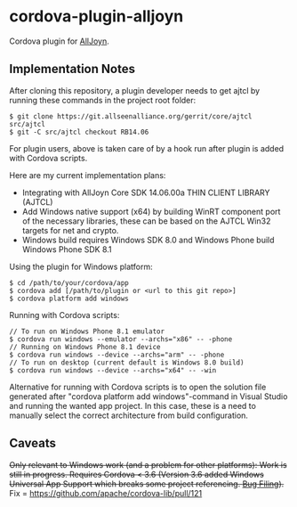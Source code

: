 cordova-plugin-alljoyn
======================

Cordova plugin for [AllJoyn](https://allseenalliance.org/alljoyn-framework-tutorial).

Implementation Notes
--------------------
After cloning this repository, a plugin developer needs to get ajtcl by running these commands in the project root folder:

```
$ git clone https://git.allseenalliance.org/gerrit/core/ajtcl src/ajtcl
$ git -C src/ajtcl checkout RB14.06
```

For plugin users, above is taken care of by a hook run after plugin is added with Cordova scripts.

Here are my current implementation plans:

* Integrating with AllJoyn Core SDK 14.06.00a THIN CLIENT LIBRARY (AJTCL)
* Add Windows native support (x64) by building WinRT component port of the necessary libraries, these can be based on the AJTCL Win32 targets for net and crypto.
* Windows build requires Windows SDK 8.0 and Windows Phone build Windows Phone SDK 8.1

Using the plugin for Windows platform:

```
$ cd /path/to/your/cordova/app
$ cordova add [/path/to/plugin or <url to this git repo>]
$ cordova platform add windows
```

Running with Cordova scripts:

```
// To run on Windows Phone 8.1 emulator
$ cordova run windows --emulator --archs="x86" -- -phone
// Running on Windows Phone 8.1 device
$ cordova run windows --device --archs="arm" -- -phone
// To run on desktop (current default is Windows 8.0 build)
$ cordova run windows --device --archs="x64" -- -win
```

Alternative for running with Cordova scripts is to open the solution file generated after "cordova platform add windows"-command in Visual Studio and running the wanted app project. In this case, these is a need to manually select the correct architecture from build configuration.

Caveats
-------
~~Only relevant to Windows work (and a problem for other platforms):
Work is still in progress. Requires Cordova < 3.6 (Version 3.6 added Windows Universal App Support which breaks some project referencing. [Bug Filing](https://issues.apache.org/jira/browse/CB-7911)).~~ Fix = https://github.com/apache/cordova-lib/pull/121
